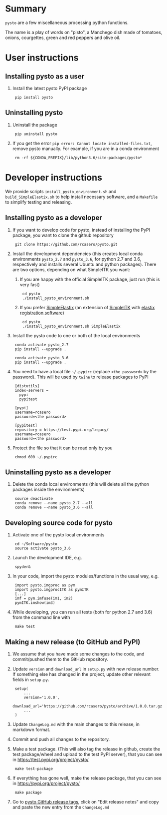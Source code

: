 # Summary

`pysto` are a few miscellaneous processing python functions.

The name is a play of words on "pisto", a Manchego dish made of
tomatoes, onions, courgettes, green and red peppers and olive oil.

# User instructions

## Installing pysto as a user

1. Install the latest pysto PyPI package

        pip install pysto

## Uninstalling pysto

1. Uninstall the package

        pip uninstall pysto

1. If you get the error `pip error: Cannot locate installed-files.txt`, remove pysto manually. For example, if you are in a conda environment

        rm -rf ${CONDA_PREFIX}/lib/python3.6/site-packages/pysto*

# Developer instructions

We provide scripts `install_pysto_environment.sh` and `build_SimpleElastix.sh` to help install necessary software, and a `Makefile` to simplify testing and releasing.

## Installing pysto as a developer

1. If you want to develop code for pysto, instead of installing the PyPI package, you want to clone the github repository

        git clone https://github.com/rcasero/pysto.git

1. Install the development dependencies (this creates local conda environments `pysto_2.7` and `pysto_3.6`, for python 2.7 and 3.6, respectively and installs several Ubuntu and python packages). There are two options, depending on what SimpleITK you want:
   1. If you are happy with the official SimpleITK package, just run (this is very fast)

           cd pysto
           ./install_pysto_environment.sh

   1. If you prefer [SimpleElastix](https://simpleelastix.github.io/) (an extension of [SimpleITK](http://www.simpleitk.org/) with [elastix registration software](http://elastix.isi.uu.nl/))

           cd pysto
           ./install_pysto_environment.sh SimpleElastix

1. Install the pysto code to one or both of the local environments

        conda activate pysto_2.7
        pip install --upgrade .
        
        conda activate pysto_3.6
        pip install --upgrade .

1. You need to have a local file `~/.pypirc` (replace `<the password>`
by the password). This will be used by `twine` to release packages to PyPI

        [distutils]
        index-servers =
          pypi
          pypitest
        
        [pypi]
        username=rcasero
        password=<the password>
        
        [pypitest]
        repository = https://test.pypi.org/legacy/
        username=rcasero
        password=<the password>

1. Protect the file so that it can be read only by you

        chmod 600 ~/.pypirc

## Uninstalling pysto as a developer

1. Delete the conda local environments (this will delete all the python packages inside the environments)

        source deactivate
        conda remove --name pysto_2.7 --all
        conda remove --name pysto_3.6 --all

## Developing source code for pysto

1. Activate one of the pysto local environments

        cd ~/Software/pysto
        source activate pysto_3.6

1. Launch the development IDE, e.g.

        spyder&

1. In your code, import the pysto modules/functions in the usual way, e.g.

        import pysto.imgproc as pym
        import pysto.imgprocITK as pymITK
        [...]
        imf = pym.imfuse(im1, im2)
        pymITK.imshow(im3)
        
1. While developing, you can run all tests (both for python 2.7 and
3.6) from the command line with

        make test

## Making a new release (to GitHub and PyPI)

1. We assume that you have made some changes to the code, and commit/pushed them to the GitHub repository.

1. Update `version` and `download_url` in `setup.py` with new release number. If something else has changed in the project, update other relevant fields in `setup.py`.

        setup(
            ...
            version='1.0.0',
            download_url='https://github.com/rcasero/pysto/archive/1.0.0.tar.gz',
            ...
        )

1. Update `ChangeLog.md` with the main changes to this release, in markdown format.

1. Commit and push all changes to the repository.

1. Make a test package. (This will also tag the release in github, create the test package/wheel and upload to the test PyPI server), that you can see in https://test.pypi.org/project/pysto/

        make test-package

1. If everything has gone well, make the release package, that you can see in https://pypi.org/project/pysto/

        make package

1. Go to [pysto GitHub release tags](https://github.com/rcasero/pysto/tags), click on "Edit release notes" and copy and paste the new entry from the `ChangeLog.md`
